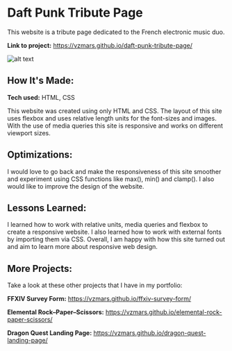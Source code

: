 # Daft Punk Tribute Page

This website is a tribute page dedicated to the French electronic music duo.

**Link to project:** https://vzmars.github.io/daft-punk-tribute-page/

![alt text](https://i.imgur.com/DKJ1xg9.png)

## How It's Made:

**Tech used:** HTML, CSS

This website was created using only HTML and CSS. The layout of this site uses flexbox and uses relative length units for the font-sizes and images. With the use of media queries this site is responsive and works on different viewport sizes.

## Optimizations:

I would love to go back and make the responsiveness of this site smoother and experiment using CSS functions like max(), min() and clamp(). I also would like to improve the design of the website.

## Lessons Learned:

I learned how to work with relative units, media queries and flexbox to create a responsive website. I also learned how to work with external fonts by importing them via CSS. Overall, I am happy with how this site turned out and aim to learn more about responsive web design.

## More Projects:

Take a look at these other projects that I have in my portfolio:

**FFXIV Survey Form:** https://vzmars.github.io/ffxiv-survey-form/

**Elemental Rock–Paper–Scissors:** https://vzmars.github.io/elemental-rock-paper-scissors/

**Dragon Quest Landing Page:** https://vzmars.github.io/dragon-quest-landing-page/
